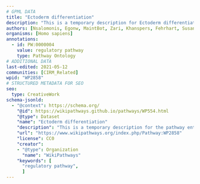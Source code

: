 ```yaml
---
# GPML DATA
title: "Ectoderm differentiation"
description: "This is a temporary description for Ectoderm differentiation"
authors: [Nsalomonis, Egonw, MaintBot, Zari, Khanspers, Fehrhart, Susan, Mkutmon, Marvin M2, Eweitz]
organisms: [Homo sapiens]
annotations:
  - id: PW:0000004
    value: regulatory pathway
    type: Pathway Ontology
# ADDITIONAL DATA
last-edited: 2021-05-12
communities: [CIRM_Related]
wpid: "WP2858"
# STRUCTURED METADATA FOR SEO
seo:
  type: CreativeWork
schema-jsonld:
  - "@context": https://schema.org/
    "@id": https://wikipathways.github.io/pathways/WP554.html
    "@type": Dataset
    "name": "Ectoderm differentiation"
    "description": "This is a temporary description for the pathway entitled: Ectoderm differentiation"
    "url": "https://www.wikipathways.org/index.php/Pathway:WP2858"
    "license": CC0
    "creator":
    - "@type": Organization
      "name": "WikiPathways"
    "keywords": [
      "regulatory pathway",
      ]
---
```

